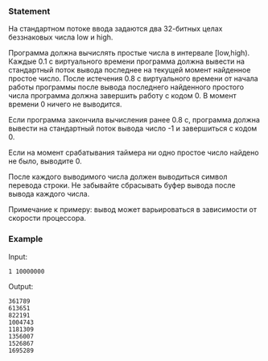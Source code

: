 ### Statement

На стандартном потоке ввода задаются два 32-битных целах беззнаковых числа low и high.



Программа должна вычислять простые числа в интервале [low,high). Каждые 0.1 с виртуального времени
программа должна вывести на стандартный поток вывода последнее на текущей момент найденное простое число.
После истечения 0.8 с виртуального времени от начала работы программы после вывода последнего найденного простого числа
программа должна завершить работу с кодом 0. В момент времени 0 ничего не выводится.



Если программа закончила вычисления ранее 0.8 c,
программа должна вывести на стандартный поток вывода число -1 и завершиться с кодом 0.


Если на момент срабатывания таймера ни одно простое число найдено не было, выводите 0.



После каждого выводимого числа должен выводиться символ перевода строки. Не забывайте сбрасывать
буфер вывода после вывода каждого числа.



Примечание к примеру: вывод может варьироваться в зависимости от скорости процессора.
    

### Example

Input:
```
1 10000000
```

Output:
```
361789
613651
822191
1004743
1181309
1356007
1526867
1695289
```

